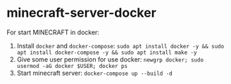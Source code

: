 # minecraft-server-docker
For start MINECRAFT in docker:
1. Install `docker` and `docker-compose`:
```sudo apt install docker -y && sudo apt install docker-compose -y && sudo apt install make -y```
2. Give some user permission for use docker:
```newgrp docker; sudo usermod -aG docker $USER; docker ps```
3. Start minecraft server:
```docker-compose up --build -d```
